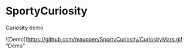 # SportyCuriosity
Curiosity demo 

![Demo](https://github.com/maucoen/SportyCuriosity/CuriosityMars.gif "Demo"
      
